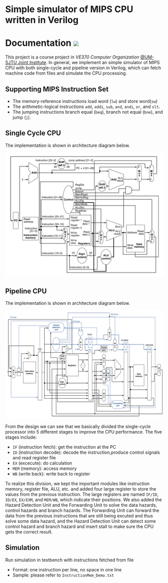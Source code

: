 # Simple simulator of MIPS CPU written in Verilog

# Documentation ![](https://visitor-badge.glitch.me/badge?page_id=kx-Huang.MIPS-simulator&left_color=gray&right_color=blue)

This project is a course project in *VE370 Computer Organization* [@UM-SJTU Joint Institute](https://www.ji.sjtu.edu.cn/). In general, we implement an simple simulator of MIPS CPU with both single-cycle and pipeline version in Verilog, which can fetch machine code from files and simulate the CPU processing.

## Supporting MIPS Instruction Set
- The memory-reference instructions load word (`lw`) and store word(`sw`)
- The arithmetic-logical instructions `add`, `addi`, `sub`, `and`, `andi`, `or`, and `slt`.
- The jumping instructions branch equal (`beq`), branch not equal (`bne`), and jump (`j`).

## Single Cycle CPU

The implementation is shown in architecture diagram below.

![](img/MIPS_Single_Cycle.png)


## Pipeline CPU

The implementation is shown in architecture diagram below.

![](img/MIPS_Pipeline.png)

From the design we can see that we basically divided the single-cycle processor into 5 different stages to improve the CPU performance. The five stages include:

- `IF` (instruction fetch): get the instruction at the PC
- `ID` (instruction decode): decode the instruction,produce control signals and read register file
- `EX` (excecute): do calculation
- `MEM` (memory): access memory
- `WB` (write back): write back to register

To realize this division, we kept the important modules like instruction memory, register file, ALU, etc. and added four large register to store the values from the previous instruction. The large registers are named `IF/ID`, `ID/EX`, `EX/EXM`, and `MEM/WB`, which indicate their positions.
We also added the Hazard Detection Unit and the Forwarding Unit to solve the data hazards, control hazards and branch hazards. The Forwarding Unit can forward the data from the previous instructions that are still being excuted and thus solve some data hazard, and the Hazard Detection Unit can detect some control hazard and branch hazard and insert stall to make sure the CPU gets the correct result.

## Simulation
Run simulation in testbench with instructions fetched from file
- Format: one instruction per line, no space in one line
- Sample: please refer to `InstructionMem_Demo.txt`
